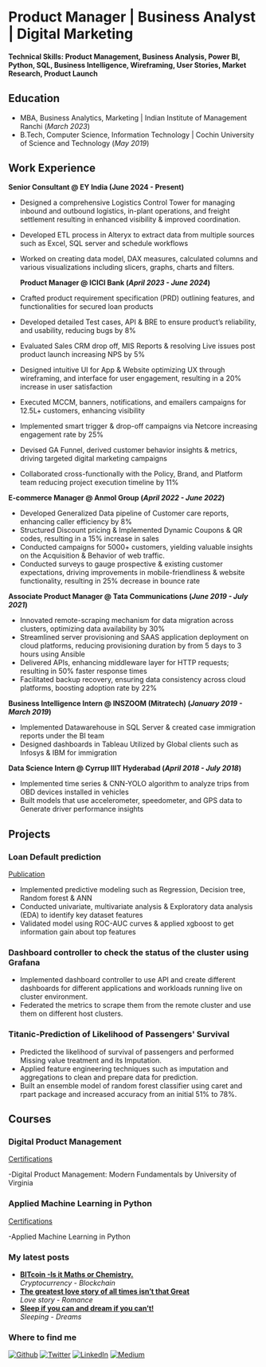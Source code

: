 # Product Manager | Business Analyst | Digital Marketing

#### Technical Skills: Product Management, Business Analysis, Power BI, Python, SQL, Business Intelligence, Wireframing, User Stories, Market Research, Product Launch 

## Education
- MBA, Business Analytics, Marketing                | Indian Institute of Management Ranchi (_March 2023_)								       		
- B.Tech, Computer Science, Information Technology	| Cochin University of Science and Technology (_May 2019_)	 			        		

## Work Experience
**Senior Consultant @ EY India (June 2024 - Present)**
- Designed a comprehensive Logistics Control Tower for managing inbound and outbound logistics, in-plant operations, and freight settlement resulting in enhanced visibility & improved coordination.
- Developed ETL process in Alteryx to extract data from multiple sources such as Excel, SQL server and schedule workflows
- Worked on creating data model, DAX measures, calculated columns and various visualizations including slicers, graphs, charts and filters.

  **Product Manager @ ICICI Bank (_April 2023 - June 2024_)**
- Crafted product requirement specification (PRD) outlining features, and functionalities for secured loan products
- Developed detailed Test cases, API & BRE to ensure product’s reliability, and usability, reducing bugs by 8%
-	Evaluated Sales CRM drop off, MIS Reports & resolving Live issues post product launch increasing NPS by 5%
-	Designed intuitive UI for App & Website optimizing UX through wireframing, and interface for user engagement, resulting in a 20% increase in user satisfaction
-	Executed MCCM, banners, notifications, and emailers campaigns for 12.5L+ customers, enhancing visibility
-	Implemented smart trigger & drop-off campaigns via Netcore increasing engagement rate by 25%
-	Devised GA Funnel, derived customer behavior insights & metrics, driving targeted digital marketing campaigns
-	Collaborated cross-functionally with the Policy, Brand, and Platform team reducing project execution timeline by 11%

**E-commerce Manager @ Anmol Group (_April 2022 - June 2022_)**
- Developed Generalized Data pipeline of Customer care reports, enhancing caller efficiency by 8%
-	Structured Discount pricing & Implemented Dynamic Coupons & QR codes, resulting in a 15% increase in sales
-	Conducted campaigns for 5000+ customers, yielding valuable insights on the Acquisition & Behavior of web traffic.
-	Conducted surveys to gauge prospective & existing customer expectations, driving improvements in mobile-friendliness & website functionality, resulting in 25% decrease in bounce rate

**Associate Product Manager @ Tata Communications (_June 2019 - July 2021_)**
- Innovated remote-scraping mechanism for data migration across clusters, optimizing data availability by 30%
-	Streamlined server provisioning and SAAS application deployment on cloud platforms, reducing provisioning duration by from 5 days to 3 hours using Ansible 
-	Delivered APIs, enhancing middleware layer for HTTP requests; resulting in 50% faster response times 
-	Facilitated backup recovery, ensuring data consistency across cloud platforms, boosting adoption rate by 22%

**Business Intelligence Intern @ INSZOOM (Mitratech) (_January 2019 - March 2019_)**
- Implemented Datawarehouse in SQL Server & created case immigration reports under the BI team
- Designed dashboards in Tableau Utilized by Global clients such as Infosys & IBM for immigration

**Data Science Intern @ Cyrrup IIIT Hyderabad (_April 2018 - July 2018_)**
- Implemented time series & CNN-YOLO algorithm to analyze trips from OBD devices installed in vehicles
- Built models that use accelerometer, speedometer, and GPS data to Generate driver performance insights

## Projects
### Loan Default prediction
[Publication](https://github.com/kumarabie/Predictive-Analytics-Algorithms-/blob/main/Final_Project_Loan_Prediction.ipynb)

- Implemented predictive modeling such as Regression, Decision tree, Random forest & ANN
- Conducted univariate, multivariate analysis & Exploratory data analysis (EDA) to identify key dataset features
- Validated model using ROC-AUC curves & applied xgboost to get information gain about top features

### Dashboard controller to check the status of the cluster using Grafana
- Implemented dashboard controller to use API and create different dashboards for different applications and workloads running live on cluster environment. 
- Federated the metrics to scrape them from the remote cluster and use them on different host clusters.

### Titanic-Prediction of Likelihood of Passengers' Survival
- Predicted the likelihood of survival of passengers and performed Missing value treatment and its Imputation.
- Applied feature engineering techniques such as imputation and aggregations to clean and prepare data for prediction.
- Built an ensemble model of random forest classifier using caret and rpart package and increased accuracy from an initial 51% to 78%.

## Courses
### Digital Product Management 
[Certifications](https://www.coursera.org/account/accomplishments/verify/AJ5N7RW5LNQE)

-Digital Product Management: Modern Fundamentals by University of Virginia

### Applied Machine Learning in Python 
[Certifications](https://www.coursera.org/account/accomplishments/verify/4CFUS7BXNALZ)

-Applied Machine Learning in Python

<h3>My latest posts</h3>
<ul>
  <li><a href="https://medium.com/@kabhinav569/bitcoin-is-it-maths-or-chemistry-17889f110d06"><b> BITcoin -Is it Maths or Chemistry. </b></a><br/><i> Cryptocurrency - Blockchain </i></li>
  <li><a href="https://medium.com/@kabhinav569/the-greatest-love-story-of-all-times-isnt-that-great-c437a2b70087"><b> The greatest love story of all times isn’t that Great </b></a><br/><I> Love story - Romance</i></li>
    <li><a href="https://medium.com/@kabhinav569/sleep-if-you-can-and-dream-if-you-cant-686e828bc665"><b> Sleep if you can and dream if you can’t! </b></a><br/><i>Sleeping - Dreams </i></li>
</ul>

<h3>Where to find me</h3>
<p><a href="https://github.com/kumarabie" target="_blank"><img alt="Github" src="https://img.shields.io/badge/GitHub-%2312100E.svg?&style=for-the-badge&logo=Github&logoColor=white" /></a> <a href="https://twitter.com/kumarabby569" target="_blank"><img alt="Twitter" src="https://img.shields.io/badge/twitter-%231DA1F2.svg?&style=for-the-badge&logo=twitter&logoColor=white" /></a> <a href="https://www.linkedin.com/in/kumar-abhinav569/" target="_blank"><img alt="LinkedIn" src="https://img.shields.io/badge/linkedin-%230077B5.svg?&style=for-the-badge&logo=linkedin&logoColor=white" /></a> <a href="https://medium.com/@kabhinav569" target="_blank"><img alt="Medium" src="https://img.shields.io/badge/medium-%2312100E.svg?&style=for-the-badge&logo=medium&logoColor=white" /></a>
</p>
